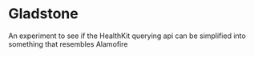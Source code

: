 # Gladstone
An experiment to see if the HealthKit querying api can be simplified into something that resembles Alamofire
